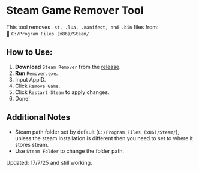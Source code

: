# **Steam Game Remover Tool**  
This tool removes `.st, .lua, .manifest, and .bin` files from:  
📂 `C:/Program Files (x86)/Steam/`

## **How to Use:**  

1. **Download** `Steam Remover` from the [release](https://github.com/xacgbeta/Steam-Remover/releases/tag/main).  
2. **Run** `Remover.exe`.
3. Input AppID.
4. Click `Remove Game`.
5. Click `Restart Steam` to apply changes.
6. Done!

## Additional Notes
- Steam path folder set by default (`C:/Program Files (x86)/Steam/`), unless the steam installation is different then you need to set to where it stores steam.
- Use `Steam Folder` to change the folder path.

Updated: 17/7/25 and still working.
